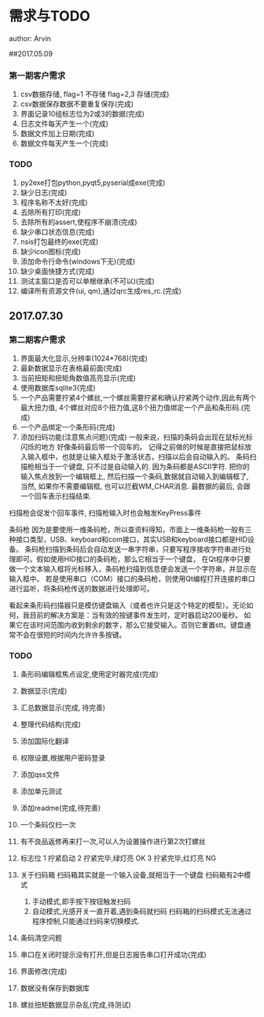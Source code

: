# 需求与TODO
author: Arvin

##2017.05.09
### 第一期客户需求
1. csv数据存储, flag=1 不存储 flag=2,3 存储(完成)
2. csv数据保存数据不要重复保存(完成)
3. 界面记录10组标志位为2或3的数据(完成)
4. 日志文件每天产生一个(完成)
5. 数据文件加上日期(完成)
6. 数据文件每天产生一个(完成)

### TODO
1. py2exe打包python,pyqt5,pyserial成exe(完成)
2. 缺少日志(完成)
3. 程序名称不太好(完成)
4. 去除所有打印(完成)
5. 去除所有的assert,使程序不崩溃(完成)
6. 缺少串口状态信息(完成)
7. nsis打包最终的exe(完成)
8. 缺少icon图标(完成)
9. 添加命令行命令(windows下无)(完成)
10. 缺少桌面快捷方式(完成)
11. 测试主窗口是否可以单根继承(不可以)(完成)
12. 编译所有资源文件(ui, qm),通过qrc生成res_rc.(完成)

## 2017.07.30
### 第二期客户需求
1. 界面最大化显示,分辨率(1024*768)(完成)
2. 最新数据显示在表格最前面(完成)
3. 当前扭矩和扭矩角数值高亮显示(完成)
4. 使用数据库sqlite3(完成)
5. 一个产品需要拧紧4个螺丝,一个螺丝需要拧紧和确认拧紧两个动作,因此有两个最大扭力值, 4个螺丝对应8个扭力值,这8个扭力值绑定一个产品和条形码.(完成)
6. 一个产品绑定一个条形码(完成)
7. 添加扫码功能(注意焦点问题)(完成)
一般来说，扫描的条码会出现在鼠标光标闪烁的地方
好像条码最后带一个回车的。
记得之前做的时候是直接把鼠标放入输入框中，也就是让输入框处于激活状态，扫描以后会自动输入的。
条码扫描枪相当于一个键盘, 只不过是自动输入的. 因为条码都是ASCII字符.
把你的输入焦点放到一个编辑框上, 然后扫描一个条码,数据就自动输入到编辑框了, 当然, 如果你不需要编辑框, 也可以拦截WM_CHAR消息.
最数据的最后, 会跟一个回车表示扫描结束.

扫描枪会促发个回车事件, 扫描枪输入时也会触发KeyPress事件

条码枪
因为是要使用一维条码枪，所以查资料得知，市面上一维条码枪一般有三种接口类型，USB、keyboard和com接口，其实USB和keyboard接口都是HID设备。
条码枪扫描到条码后会自动发送一串字符串，只要写程序接收字符串进行处理即可。假如使用HID接口的条码枪，那么它相当于一个键盘，
在Qt程序中只要做一个文本输入框将光标移入，条码枪扫描到信息便会发送一个字符串，并显示在输入框中。
若是使用串口（COM）接口的条码枪，则使用Qt编程打开连接的串口进行监听，将条码枪传送的数据进行处理即可。

看起来条形码扫描器只是模仿键盘输入（或者也许只是这个特定的模型）。无论如何，我目前的解决方案是：当有效的按键事件发生时，定时器启动200毫秒。
如果它在该时间范围内收到剩余的数字，那么它接受输入。否则它重置stt。键盘通常不会在很短的时间内允许许多按键。

### TODO
1. 条形码编辑框焦点设定,使用定时器完成(完成)
2. 数据显示(完成)
3. 汇总数据显示(完成, 待完善)
4. 整理代码结构(完成)

5. 添加国际化翻译
6. 权限设置,根据用户密码登录
7. 添加qss文件
8. 添加单元测试
9. 添加readme(完成,待完善)
10. 一个条码仅扫一次
11. 有不良品返修再来打一次,可以人为设置操作进行第2次打螺丝


12. 标志位
    1 拧紧启动
    2 拧紧完毕,绿灯亮 OK
    3 拧紧完毕,红灯亮 NG

13. 关于扫码箱
扫码箱其实就是一个输入设备,就相当于一个键盘
扫码箱有2中模式
    1. 手动模式,即手按下按钮触发扫码
    2. 自动模式,光感开关一直开着,遇到条码就扫码
扫码箱的扫码模式无法通过程序控制,只能通过扫码来切换模式.

14. 条码清空问题


15. 串口在关闭时提示没有打开,但是日志报告串口打开成功(完成)

16. 界面修改(完成)

17. 数据没有保存到数据库

18. 螺丝扭矩数据显示杂乱(完成,待测试)
